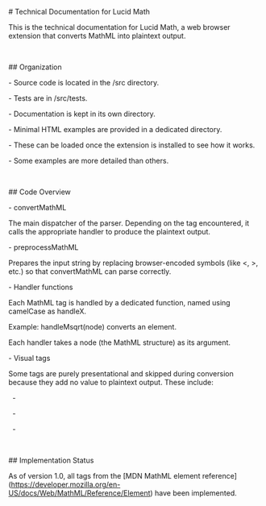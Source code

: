 \# Technical Documentation for Lucid Math



This is the technical documentation for Lucid Math, a web browser extension that converts MathML into plaintext output.

&nbsp;

\## Organization

\- Source code is located in the /src directory.

\- Tests are in /src/tests.

\- Documentation is kept in its own directory.

\- Minimal HTML examples are provided in a dedicated directory.

\- These can be loaded once the extension is installed to see how it works.

\- Some examples are more detailed than others.

&nbsp;

\## Code Overview

\- convertMathML

The main dispatcher of the parser. Depending on the tag encountered, it calls the appropriate handler to produce the plaintext output.

\- preprocessMathML

Prepares the input string by replacing browser-encoded symbols (like <, >, etc.) so that convertMathML can parse correctly.

\- Handler functions

Each MathML tag is handled by a dedicated function, named using camelCase as handleX.

Example: handleMsqrt(node) converts an <msqrt> element.

Each handler takes a node (the MathML structure) as its argument.

\- Visual tags

Some tags are purely presentational and skipped during conversion because they add no value to plaintext output. These include:

&nbsp; - <mphantom>

&nbsp; - <mpad>

&nbsp; - <mstyle>

&nbsp;

\## Implementation Status

As of version 1.0, all tags from the \[MDN MathML element reference](https://developer.mozilla.org/en-US/docs/Web/MathML/Reference/Element) have been implemented.

